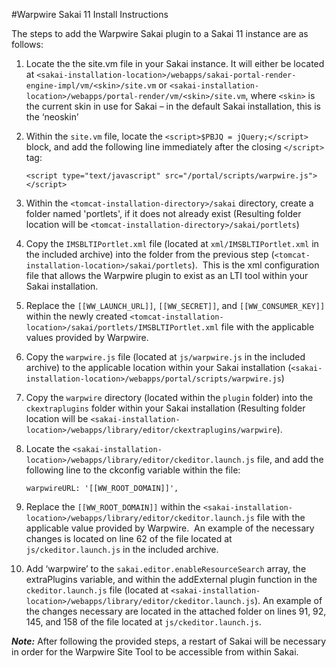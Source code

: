 #Warpwire Sakai 11 Install Instructions

The steps to add the Warpwire Sakai plugin to a Sakai 11 instance are as follows:

1. Locate the the site.vm file in your Sakai instance. It will either be located at ```<sakai-installation-location>/webapps/sakai-portal-render-engine-impl/vm/<skin>/site.vm``` or ```<sakai-installation-location>/webapps/portal-render/vm/<skin>/site.vm```, where ```<skin>``` is the current skin in use for Sakai – in the default Sakai installation, this is the ‘neoskin’

2. Within the ```site.vm``` file, locate the ```<script>$PBJQ = jQuery;</script>``` block, and add the following line immediately after the closing ```</script>``` tag:  

     ```<script type="text/javascript" src="/portal/scripts/warpwire.js"></script>```

3. Within the ```<tomcat-installation-directory>/sakai``` directory, create a folder named 'portlets', if it does not already exist (Resulting folder location will be ```<tomcat-installation-directory>/sakai/portlets```)

4. Copy the ```IMSBLTIPortlet.xml``` file (located at ```xml/IMSBLTIPortlet.xml``` in the included archive) into the folder from the previous step (```<tomcat-installation-location>/sakai/portlets```).  This is the xml configuration file that allows the Warpwire plugin to exist as an LTI tool within your Sakai installation.

5. Replace the ```[[WW_LAUNCH_URL]]```, ```[[WW_SECRET]]```, and ```[[WW_CONSUMER_KEY]]``` within the newly created ```<tomcat-installation-location>/sakai/portlets/IMSBLTIPortlet.xml``` file with the applicable values provided by Warpwire.

6. Copy the ```warpwire.js``` file (located at ```js/warpwire.js``` in the included archive) to the applicable location within your Sakai installation (```<sakai-installation-location>/webapps/portal/scripts/warpwire.js```)

7. Copy the ```warpwire``` directory (located within the ```plugin``` folder) into the ```ckextraplugins``` folder within your Sakai installation (Resulting folder location will be ```<sakai-installation-location>/webapps/library/editor/ckextraplugins/warpwire```).

8. Locate the ```<sakai-installation-location>/webapps/library/editor/ckeditor.launch.js``` file, and add the following line to the ckconfig variable within the file:

     ```warpwireURL: '[[WW_ROOT_DOMAIN]]',```

9. Replace the ```[[WW_ROOT_DOMAIN]]``` within the ```<sakai-installation-location>/webapps/library/editor/ckeditor.launch.js``` file with the applicable value provided by Warpwire.  An example of the necessary changes is located on line 62 of the file located at ```js/ckeditor.launch.js``` in the included archive.

10. Add ‘warpwire’ to the ```sakai.editor.enableResourceSearch``` array, the extraPlugins variable, and within the addExternal plugin function in the ```ckeditor.launch.js``` file (located at ```<sakai-installation-location>/webapps/library/editor/ckeditor.launch.js```).  An example of the changes necessary are located in the attached folder on lines 91, 92, 145, and 158 of the file located at ```js/ckeditor.launch.js```.


***Note:***  After following the provided steps, a restart of Sakai will be necessary in order for the Warpwire Site Tool to be accessible from within Sakai.
